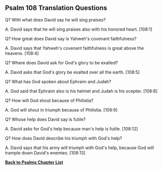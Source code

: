 ## Psalm 108 Translation Questions ##

Q? With what does David say he will sing praises?

A. David says that he will sing praises also with his honored heart. [108:1]

Q? How great does David say is Yahweh's covenant faithfulness?

A. David says that Yahweh's covenant faithfulness is great above the heavens. [108:4]

Q? Where does David ask for God's glory to be exalted?

A. David asks that God's glory be exalted over all the earth. [108:5]

Q? What has God spoken about Ephraim and Judah?

A. God said that Ephraim also is his helmet and Judah is his scepter. [108:8]

Q? How will God shout because of Philistia?

A. God will shout in triumph because of Philistia. [108:9]

Q? Whose help does David say is futile?

A. David asks for God's help because man's help is futile. [108:12]

Q? How does David describe his triumph with God's help?

A. David says that his army will triumph with God's help, because God will trample down David's enemies. [108:13]

__[Back to Psalms Chapter List](./)__

